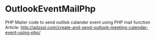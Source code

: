 # OutlookEventMailPhp
PHP Mailer code to send outllok calander event using PHP mail function
Article: http://adzsol.com/create-and-send-outlook-meeting-calendar-event-using-php/
